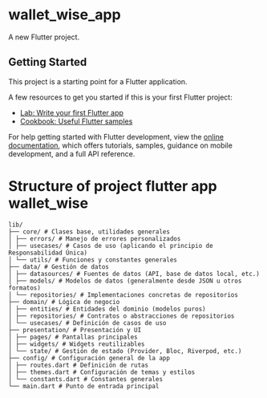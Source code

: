 # wallet_wise_app

A new Flutter project.

## Getting Started

This project is a starting point for a Flutter application.

A few resources to get you started if this is your first Flutter project:

- [Lab: Write your first Flutter app](https://docs.flutter.dev/get-started/codelab)
- [Cookbook: Useful Flutter samples](https://docs.flutter.dev/cookbook)

For help getting started with Flutter development, view the
[online documentation](https://docs.flutter.dev/), which offers tutorials,
samples, guidance on mobile development, and a full API reference.

# Structure of project flutter app wallet_wise

```
lib/
├── core/ # Clases base, utilidades generales
│ ├── errors/ # Manejo de errores personalizados
│ ├── usecases/ # Casos de uso (aplicando el principio de Responsabilidad Única)
│ └── utils/ # Funciones y constantes generales
├── data/ # Gestión de datos
│ ├── datasources/ # Fuentes de datos (API, base de datos local, etc.)
│ ├── models/ # Modelos de datos (generalmente desde JSON u otros formatos)
│ └── repositories/ # Implementaciones concretas de repositorios
├── domain/ # Lógica de negocio
│ ├── entities/ # Entidades del dominio (modelos puros)
│ ├── repositories/ # Contratos o abstracciones de repositorios
│ └── usecases/ # Definición de casos de uso
├── presentation/ # Presentación y UI
│ ├── pages/ # Pantallas principales
│ ├── widgets/ # Widgets reutilizables
│ └── state/ # Gestión de estado (Provider, Bloc, Riverpod, etc.)
├── config/ # Configuración general de la app
│ ├── routes.dart # Definición de rutas
│ ├── themes.dart # Configuración de temas y estilos
│ └── constants.dart # Constantes generales
└── main.dart # Punto de entrada principal
```
